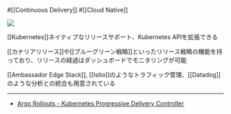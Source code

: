 #[[Continuous Delivery]] #[[Cloud Native]]

![](https://argoproj.github.io/static/768d962efdd84a6021db7c7792f01b41/rollouts-thumbnail.png)

[[Kubernetes]]ネイティブなリリースサポート、Kubernetes APIを拡張できる

[[カナリアリリース]]や[[ブルーグリーン戦略]]といったリリース戦略の機能を持っており、リリースの経過はダッシュボードでモニタリングが可能

[[Ambassador Edge Stack]], [[Istio]]のようなトラフィック管理、[[Datadog]]のような分析との統合も用意されている

---

- [Argo Rollouts - Kubernetes Progressive Delivery Controller](https://argoproj.github.io/argo-rollouts/)